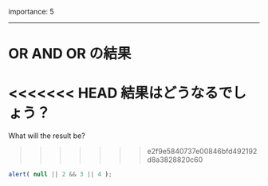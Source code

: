importance: 5

---

# OR AND OR の結果

<<<<<<< HEAD
結果はどうなるでしょう？
=======
What will the result be?
>>>>>>> e2f9e5840737e00846bfd492192d8a3828820c60

```js
alert( null || 2 && 3 || 4 );
```
